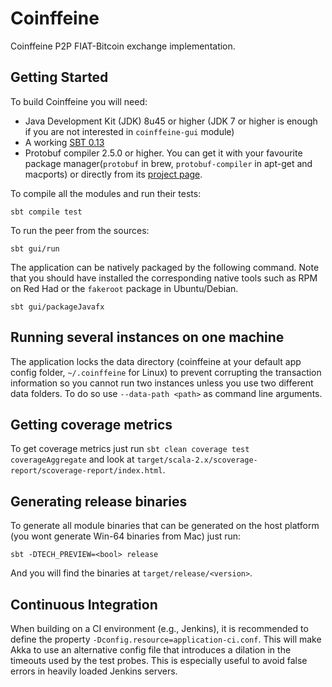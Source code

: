 Coinffeine
==========

Coinffeine P2P FIAT-Bitcoin exchange implementation.


Getting Started
---------------

To build Coinffeine you will need:

 * Java Development Kit (JDK) 8u45 or higher (JDK 7 or higher is enough if you
   are not interested in `coinffeine-gui` module)
 * A working [SBT 0.13](http://www.scala-sbt.org/download.html)
 * Protobuf compiler 2.5.0 or higher. You can get it with your favourite
   package manager(`protobuf` in brew, `protobuf-compiler` in apt-get and
   macports) or directly from its
   [project page](https://github.com/google/protobuf/tags).

To compile all the modules and run their tests:

    sbt compile test

To run the peer from the sources:

    sbt gui/run

The application can be natively packaged by the following command. Note that
you should have installed the corresponding native tools such as RPM on Red Had
or the `fakeroot` package in Ubuntu/Debian.

    sbt gui/packageJavafx


Running several instances on one machine
----------------------------------------

The application locks the data directory (coinffeine at your default app
config folder, `~/.coinffeine` for Linux) to prevent corrupting the
transaction information so you cannot run two instances unless you use two
different data folders.  To do so use `--data-path <path>` as command line
arguments.


Getting coverage metrics
------------------------

To get coverage metrics just run `sbt clean coverage test coverageAggregate`
and look at `target/scala-2.x/scoverage-report/scoverage-report/index.html`.


Generating release binaries
---------------------------

To generate all module binaries that can be generated on the host platform (you wont generate Win-64 binaries from Mac)
just run:

    sbt -DTECH_PREVIEW=<bool> release

And you will find the binaries at `target/release/<version>`.


Continuous Integration
----------------------

When building on a CI environment (e.g., Jenkins), it is recommended to define the
property `-Dconfig.resource=application-ci.conf`. This will make Akka to use an
alternative config file that introduces a dilation in the timeouts used by the test probes.
This is especially useful to avoid false errors in heavily loaded Jenkins servers.

